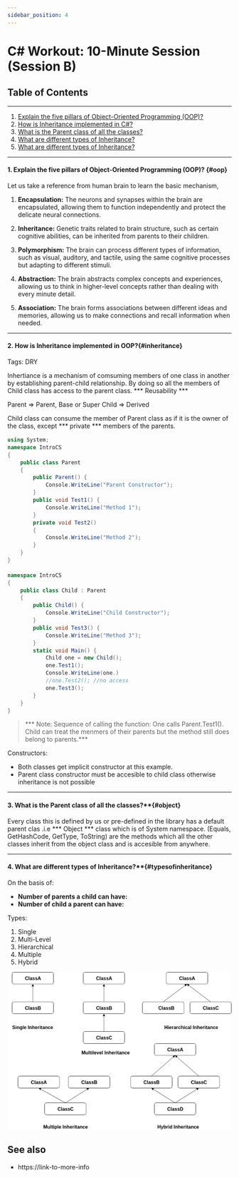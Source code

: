 ```yaml
---
sidebar_position: 4
---
```


# C# Workout: 10-Minute Session (Session B) 

## Table of Contents
----

1. [Explain the five pillars of Object-Oriented Programming (OOP)?](#oop)
1. [How is Inheritance implemented in C#?](#inheritance)
1. [What is the Parent class of all the classes?](#object)
1. [What are different types of Inheritance?](#typesofinheritance)
1. [What are different types of Inheritance?](#object)



----

#### 1. Explain the five pillars of Object-Oriented Programming (OOP)? {#oop}
Let us take a reference from human brain to learn the basic mechanism, 
1. **Encapsulation:** The neurons and synapses within the brain are encapsulated, allowing them to function independently and protect the delicate neural connections.

2. **Inheritance:** Genetic traits related to brain structure, such as certain cognitive abilities, can be inherited from parents to their children.

3. **Polymorphism:** The brain can process different types of information, such as visual, auditory, and tactile, using the same cognitive processes but adapting to different stimuli.

4. **Abstraction:** The brain abstracts complex concepts and experiences, allowing us to think in higher-level concepts rather than dealing with every minute detail.

5. **Association:** The brain forms associations between different ideas and memories, allowing us to make connections and recall information when needed.


---
#### 2. How is Inheritance implemented in OOP?{#inheritance}
Tags: DRY 

Inhertiance is a mechanism of comsuming members of one class in another by establishing parent-child relationship. By doing so all the members of Child class has access to the parent class. *** Reusability ***

Parent => Parent, Base or Super
Child  => Derived

Child class can consume the member of Parent class as if it is the owner of the class, 
except *** private *** members of the parents.

```csharp
using System;
namespace IntroCS
{
	public class Parent
	{
        public Parent() {
            Console.WriteLine("Parent Constructor");
        }
		public void Test1() {
			Console.WriteLine("Method 1");
		}
        private void Test2()
        {
			Console.WriteLine("Method 2");
        }
    }
}

namespace IntroCS
{
    public class Child : Parent
    {
        public Child() {
            Console.WriteLine("Child Constructor");
        }
        public void Test3() {
            Console.WriteLine("Method 3");
        }
        static void Main() {
            Child one = new Child();
            one.Test1();
            Console.WriteLine(one.)
            //one.Test2(); //no access
            one.Test3();
        }
    }
}

```
> *** Note: Sequence of calling the function: One calls Parent.Test1(). Child can treat the menmers of their parents but the method still does belong to parents.***

Constructors:
* Both classes get implicit constructor at this example. 
* Parent class constructor must be accesible to child class otherwise inheritance is not possible

---
#### 3. What is the Parent class of all the classes?**{#object}


Every class this is defined by us  or pre-defined in the library has a default parent clas .i.e *** Object *** class which is of System namespace. 
(Equals, GetHashCode, GetType, ToString) are the methods which all the other classes inherit from the object class and is accesible from anywhere.

---
#### 4. What are different types of Inheritance?**{#typesofinheritance}

On the basis of:
- **Number of parents a child can have:** 
- **Number of child a parent can have:** 

Types:
1. Single 
2. Multi-Level
3. Hierarchical
4. Multiple 
5. Hybrid

![Alt Text](../../src/Assets/Inheritance.png)


## See also

* https://link-to-more-info
